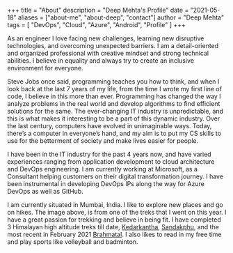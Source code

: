 +++
title = "About"
description = "Deep Mehta's Profile"
date = "2021-05-18"
aliases = ["about-me", "about-deep", "contact"]
author = "Deep Mehta"
tags = [
    "DevOps",
    "Cloud",
    "Azure",
    "Android",
    "Profile"
]
+++

As an engineer I love facing new challenges, learning new disruptive technologies, and overcoming unexpected barriers. I am a detail-oriented and organized professional with creative mindset and strong technical abilities. I believe in equality and always try to create an inclusive environment for everyone.

Steve Jobs once said, programming teaches you how to think, and when I look back at the last 7 years of my life, from the time I wrote my first line of code, I believe in this more than ever. Programming has changed the way I analyze problems in the real world and develop algorithms to find efficient solutions for the same. The ever-changing IT industry is unpredictable, and this is what makes it interesting to be a part of this dynamic industry. Over the last century, computers have evolved in unimaginable ways. Today, there’s a computer in everyone’s hand, and my aim is to put my CS skills to use for the betterment of society and make lives easier for people.

I have been in the IT industry for the past 4 years now, and have varied experiences ranging from application development to cloud architecture and DevOps engineering.
I am currently working at Microsoft, as a Consultant helping customers on their digital transformation journey. I have been instrumental in developing DevOps IPs along the way for Azure DevOps as well as GitHub.

I am currently situated in Mumbai, India. I like to explore new places and go on hikes. The image above, is from one of the treks that I went on this year. I have a great passion for trekking and believe in being fit. I have completed 3 Himalayan high altitude treks till date, [Kedarkantha](https://indiahikes.com/kedarkantha-trek/), [Sandakphu](https://indiahikes.com/sandakphu-phalut/), and the most recent in February 2021 [Brahmatal](https://indiahikes.com/brahmatal-trek/). I also likes to read in my free time and play sports like volleyball and badminton.
